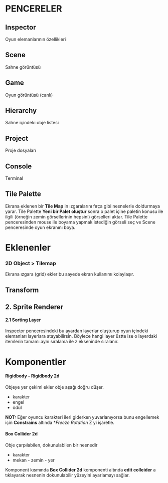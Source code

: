 # PENCERELER

## Inspector 
Oyun elemanlarının özellikleri

## Scene 
Sahne görüntüsü

## Game 
Oyun görüntüsü (canlı)

## Hierarchy
Sahne içindeki obje listesi

## Project
Proje dosyaları

## Console
Terminal

## Tile Palette
Ekrana eklenen bir **Tile Map** in ızgaralarını fırça gibi nesnelerle doldurmaya yarar.
Tile Palette **Yeni bir Palet oluştur** sonra o palet içine paletin konusu ile ilgili (örneğin zemin görsellerinin hepsini) görselleri aktar.
Tile Palette penceresinden mouse ile boyama yapmak istediğin görseli seç ve Scene penceresinde oyun ekranını boya.




# Eklenenler

### 2D Object > Tilemap
Ekrana ızgara (grid) ekler bu sayede ekran kullanımı kolaylaşır.


## Transform

## 2. Sprite Renderer

#### 2.1 Sorting Layer
Inspector penceresindeki bu ayardan layerlar oluşturup oyun içindeki elemanları layerlara atayabilirsin. 
Böylece hangi layer üstte ise o layerdaki itemlerin tamamı aynı sıralama ile z ekseninde sıralanır.

# Komponentler

#### Rigidbody - Rigidbody 2d
Objeye yer çekimi ekler obje aşağı doğru düşer.
- karakter
- engel
- ödül

**NOT:** Eğer oyuncu karakteri ileri giderken yuvarlanıyorsa bunu engellemek için **Constrains** altında **Freeze Rotation* Z yi işaretle. 

#### Box Collider 2d
Obje çarpılabilen, dokunulabilen bir nesnedir
- karakter
- mekan - zemin - yer

Komponent kısmında **Box Collider 2d** komponenti altında **edit colleider** a tıklayarak nesnenin dokunulabilir yüzeyini ayarlamayı sağlar.



### 

